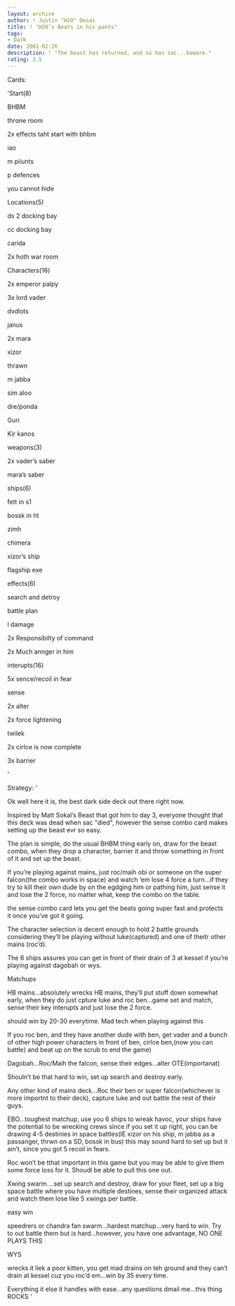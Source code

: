 ```yaml
---
layout: archive
author: ! Justin "H2O" Desai
title: ! "H2O’s Beats in his pants"
tags:
- Dark
date: 2001-02-26
description: ! "The beast has returned, and so has sac...beware."
rating: 3.5
---
```

Cards: 

'Start(8)

BHBM

throne room

2x effects taht start with bhbm

iao

m piiunts

p defences

you cannot hide


Locations(5)

ds 2 docking bay

cc docking bay

carida

2x hoth war room



Characters(16)

2x emperor palpy

3x lord vader

dvdlots

janus

2x mara

xizor

thrawn

m jabba

sim aloo

dre/ponda

Guri

Kir kanos



weapons(3)

2x vader’s saber

mara’s saber


ships(6)

fett in s1

bossk in ht

zimh

chimera

xizor’s ship

flagship exe


effects(6)

search and detroy

battle plan

l damage

2x Responsibilty of command

2x Much annger in him



interupts(16)

5x sence/recoil in fear 

sense

2x alter

2x force lightening

twilek

2x cirlce is now complete

3x barrier







'

Strategy: '

Ok well here it is, the best dark side deck out there right now.

Inspired by Matt Sokal’s Beast that got him to day 3, everyone thought that this deck was dead when sac "died", however the sense combo card makes setting up the beast evr so easy.

 The plan is simple, do the usual BHBM thing early on, draw for the beast combo, when they drop a character, barrier it and throw something in front of it and set up the beast.

If you’re playing against mains, just roc/maih obi or someone on the super falcon(the combo works in space) and watch ’em lose 4 force a turn...if they try to kill their own dude by on the egdging him or pathing him, just sense it and lose the 2 force, no matter what, keep the combo on the table.

the sense combo card lets you get the beats going super fast and protects it once you’ve got it going.


The character selection is decent enough to hold 2 battle grounds considering they’ll be playing without luke(captured) and one of theitr other mains (roc’d).

The 6 ships assures you can get in front of their drain of 3 at kessel if you’re playing against dagobah or wys.


Matchups


HB mains...absolutely wrecks HB mains, they’ll put stuff down somewhat early, when they do just cpture luke and roc ben...game set and match, sense their key interupts and just lose the 2 force.

should win by 20-30 everytime.  Mad tech when playing against this

If you roc ben, and they have another dude with ben, get vader and a bunch of other high power characters in front of ben, cirlce ben,(now you can battle) and beat up on the scrub to end the game)


Dagobah...Roc/Maih the falcon, sense their edges...alter OTE(importanat)

Shouln’t be that hard to win, set up search and destroy early.


Any other kind of mains deck...Roc their ben or super falcon(whichever is more importnt to their deck), capture luke and out battle the rest of their guys.


EBO...toughest matchup, use you 6 ships to wreak havoc, your ships have the potential to be wrecking crews since if you set it up right, you can be drawing 4-5 destinies in space battles(IE xizor on his ship, m jabba as a passanger, thrwn on a SD, bossk in bus) this may sound hard to set up but it ain’t, since you got 5 recoil in fears.

Roc won’t be tthat important in this game but you may be able to give them some force loss for it.  Shoudl be able to pull this one out.


Xwing swarm....set up search and destroy, draw for your fleet, set up a big space battle where you have multiple destines, sense their organized attack and watch them lose like 5 xwings per battle.

easy win


speedrers or chandra fan swarm...hardest matchup...very hard to win.  Try to out battle them but is hard...however, you have one advantage, NO ONE PLAYS THIS


WYS

wrecks it liek a poor kitten, you get mad drains on teh ground and they can’t drain at kessel cuz you roc’d em...win by 35 every time.


Everything it else it handles with ease...any questions dmail me...this thing ROCKS '